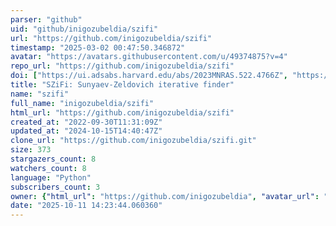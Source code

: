 ```yaml
---
parser: "github"
uid: "github/inigozubeldia/szifi"
url: "https://github.com/inigozubeldia/szifi"
timestamp: "2025-03-02 00:47:50.346872"
avatar: "https://avatars.githubusercontent.com/u/49374875?v=4"
repo_url: "https://github.com/inigozubeldia/szifi"
doi: ["https://ui.adsabs.harvard.edu/abs/2023MNRAS.522.4766Z", "https://ui.adsabs.harvard.edu/abs/2025ascl.soft02029Z/abstract"]
title: "SZiFi: Sunyaev-Zeldovich iterative finder"
name: "szifi"
full_name: "inigozubeldia/szifi"
html_url: "https://github.com/inigozubeldia/szifi"
created_at: "2022-09-30T11:31:09Z"
updated_at: "2024-10-15T14:40:47Z"
clone_url: "https://github.com/inigozubeldia/szifi.git"
size: 373
stargazers_count: 8
watchers_count: 8
language: "Python"
subscribers_count: 3
owner: {"html_url": "https://github.com/inigozubeldia", "avatar_url": "https://avatars.githubusercontent.com/u/49374875?v=4", "login": "inigozubeldia", "type": "User"}
date: "2025-10-11 14:23:44.060360"
---
```

